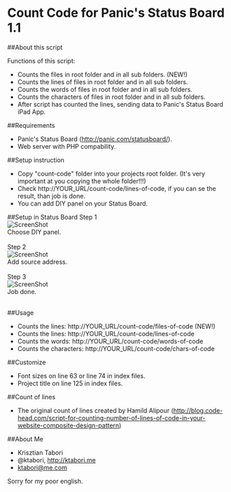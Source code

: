 Count Code for Panic's Status Board 1.1
===================================

##About this script

Functions of this script:
- Counts the files in root folder and in all sub folders. (NEW!)
- Counts the lines of files in root folder and in all sub folders. 
- Counts the words of files in root folder and in all sub folders. 
- Counts the characters of files in root folder and in all sub folders.
- After script has counted the lines, sending data to Panic's Status Board iPad App.

##Requirements
- Panic's Status Board (http://panic.com/statusboard/).
- Web server with PHP compability.

##Setup instruction
- Copy "count-code" folder into your projects root folder. (It's very important at you copying the whole folder!!!)
- Check http://YOUR_URL/count-code/lines-of-code, if you can se the result, than job is done.
- You can add DIY panel on your Status Board.

##Setup in Status Board
Step 1 <br>
![ScreenShot](https://dl.dropboxusercontent.com/u/23191879/count-code-imgs/widgets.png)<br>
Choose DIY panel. <br><br>
Step 2 <br>
![ScreenShot](https://dl.dropboxusercontent.com/u/23191879/count-code-imgs/add-diy.png)<br>
Add source address. <br><br>
Step 3 <br>
![ScreenShot](https://dl.dropboxusercontent.com/u/23191879/count-code-imgs/count-code-panel.png)<br>
Job done. <br><br>

##Usage
- Counts the lines: http://YOUR_URL/count-code/files-of-code (NEW!)
- Counts the lines: http://YOUR_URL/count-code/lines-of-code
- Counts the words: http://YOUR_URL/count-code/words-of-code
- Counts the characters: http://YOUR_URL/count-code/chars-of-code

##Customize
- Font sizes on line 63 or line 74 in index files.
- Project title on line 125 in index files.

##Count of lines 
- The original count of lines created by Hamild Alipour (http://blog.code-head.com/script-for-counting-number-of-lines-of-code-in-your-website-composite-design-pattern)


##About Me
- Krisztian Tabori
- @ktabori, http://ktabori.me
- ktabori@me.com

Sorry for my poor english.

